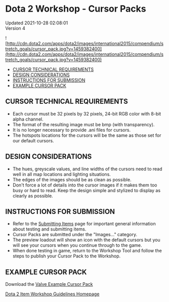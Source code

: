 # Dota 2 Workshop - Cursor Packs
Updated 2021-10-28 02:08:01  
Version 4  

![http://cdn.dota2.com/apps/dota2/images/international2015/compendium/stretch_goals/cursor_pack.jpg?v=1459382400](http://cdn.dota2.com/apps/dota2/images/international2015/compendium/stretch_goals/cursor_pack.jpg?v=1459382400)  
  

* [CURSOR TECHNICAL REQUIREMENTS ](#requirements)
* [DESIGN CONSIDERATIONS ](#design)
* [INSTRUCTIONS FOR SUBMISSION ](#submission)
* [EXAMPLE CURSOR PACK](#examples)

  
  
## 
## CURSOR TECHNICAL REQUIREMENTS

* Each cursor must be 32 pixels by 32 pixels, 24-bit RGB color with 8-bit alpha channel.
* The format of the resulting image must be bmp (with transparency).
* It is no longer necessary to provide .ani files for cursors.
* The hotspots locations for the cursors will be the same as those set for our default cursors.

  
  
  
  
## DESIGN CONSIDERATIONS

* The hues, greyscale values, and line widths of the cursors need to read well in all map locations and lighting situations.
* The edges of the images should be as clean as possible.
* Don't force a lot of details into the cursor images if it makes them too busy or hard to read. Keep the design simple and stylized to display as clearly as possible.

  
  
  
  
## INSTRUCTIONS FOR SUBMISSION

* Refer to the [Submitting Items](https://help.steampowered.com/en/faqs/view/3E00-D38F-B793-7384) page for important general information about testing and submitting items.
* Cursor Packs are submitted under the "Images..." category.
* The preview loadout will show an icon with the default cursors but you will see your cursors when you continue through to the game.
* When done testing in game, return to the Workshop Tool and follow the steps to publish your Cursor Pack to the Workshop.

  
  
  
  
## EXAMPLE CURSOR PACK
Download the [Valve Example Cursor Pack](http://media.steampowered.com/apps/dota2/images/workshop/guidelines/cursors/example_valve_cursor_pack.zip)  
  
[Dota 2 Item Workshop Guidelines Homepage](http://www.dota2.com/workshop/)